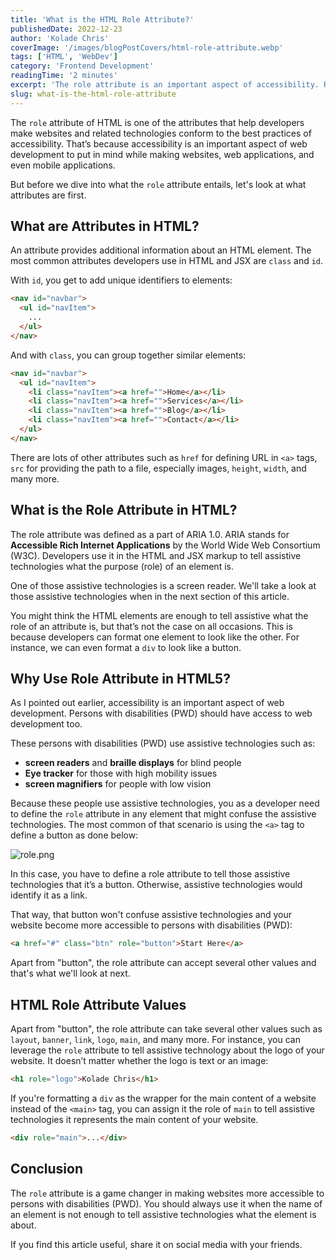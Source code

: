 ```yaml
---
title: 'What is the HTML Role Attribute?'
publishedDate: 2022-12-23
author: 'Kolade Chris'
coverImage: '/images/blogPostCovers/html-role-attribute.webp'
tags: ['HTML', 'WebDev']
category: 'Frontend Development'
readingTime: '2 minutes'
excerpt: 'The role attribute is an important aspect of accessibility. Reading more about it in this article.'
slug: what-is-the-html-role-attribute
---
```


The `role` attribute of HTML is one of the attributes that help developers make websites and related technologies conform to the best practices of accessibility. That’s because accessibility is an important aspect of web development to put in mind while making websites, web applications, and even mobile applications.

But before we dive into what the `role` attribute entails, let's look at what attributes are first.

## What are Attributes in HTML?

An attribute provides additional information about an HTML element. The most common attributes developers use in HTML and JSX are `class` and `id`.

With `id`, you get to add unique identifiers to elements:

```html
<nav id="navbar">
  <ul id="navItem">
    ...
  </ul>
</nav>
```

And with `class`, you can group together similar elements:

```html
<nav id="navbar">
  <ul id="navItem">
    <li class="navItem"><a href="">Home</a></li>
    <li class="navItem"><a href="">Services</a></li>
    <li class="navItem"><a href="">Blog</a></li>
    <li class="navItem"><a href="">Contact</a></li>
  </ul>
</nav>
```

There are lots of other attributes such as `href` for defining URL in `<a>` tags, `src` for providing the path to a file, especially images, `height`, `width`, and many more.

## What is the Role Attribute in HTML?

The role attribute was defined as a part of ARIA 1.0. ARIA stands for **Accessible Rich Internet Applications** by the World Wide Web Consortium (W3C). Developers use it in the HTML and JSX markup to tell assistive technologies what the purpose (role) of an element is.

One of those assistive technologies is a screen reader. We'll take a look at those assistive technologies when in the next section of this article.

You might think the HTML elements are enough to tell assistive what the role of an attribute is, but that’s not the case on all occasions. This is because developers can format one element to look like the other. For instance, we can even format a `div` to look like a button.

## Why Use Role Attribute in HTML5?

As I pointed out earlier, accessibility is an important aspect of web development. Persons with disabilities (PWD) should have access to web development too.

These persons with disabilities (PWD) use assistive technologies such as:

- **screen readers** and **braille displays** for blind people
- **Eye tracker** for those with high mobility issues
- **screen magnifiers** for people with low vision

Because these people use assistive technologies, you as a developer need to define the `role` attribute in any element that might confuse the assistive technologies. The most common of that scenario is using the `<a>` tag to define a button as done below:

![role.png](https://media.graphassets.com/GTaxshrjRAqvKU16s4Iq)

In this case, you have to define a role attribute to tell those assistive technologies that it’s a button. Otherwise, assistive technologies would identify it as a link.

That way, that button won't confuse assistive technologies and your website become more accessible to persons with disabilities (PWD):

```html
<a href="#" class="btn" role="button">Start Here</a>
```

Apart from "button", the role attribute can accept several other values and that's what we'll look at next.

## HTML Role Attribute Values

Apart from "button", the role attribute can take several other values such as `layout`, `banner`, `link`, `logo`, `main`, and many more.
For instance, you can leverage the `role` attribute to tell assistive technology about the logo of your website. It doesn’t matter whether the logo is text or an image:

```html
<h1 role="logo">Kolade Chris</h1>
```

If you're formatting a `div` as the wrapper for the main content of a website instead of the `<main>` tag, you can assign it the role of `main` to tell assistive technologies it represents the main content of your website.

```html
<div role="main">...</div>
```

## Conclusion

The `role` attribute is a game changer in making websites more accessible to persons with disabilities (PWD). You should always use it when the name of an element is not enough to tell assistive technologies what the element is about.

If you find this article useful, share it on social media with your friends.
